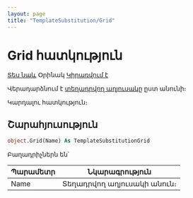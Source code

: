 ```yaml
---
layout: page
title: "TemplateSubstitution/Grid"
---
```


# Grid հատկություն

[Տես նաև](../TemplateSubstitution.md) Օրինակ [Կիրառվում է](../TemplateSubstitution.md)

Վերադարձնում է [տեղադրվող աղյուսակը](TemplateSubstitutionGrid.md) ըստ անունի։

Կարդալու հատկություն։

## Շարահյուսություն

``` vb
object.Grid(Name) As TemplateSubstitutionGrid
```

Բաղադրիչներն են՝

| Պարամետր | Նկարագրություն |
|--|--|
| Name | Տեղադրվող աղյուսակի անուն։ |
